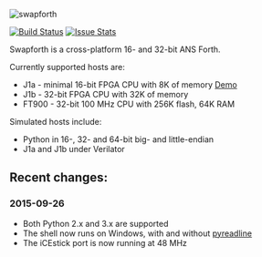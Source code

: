 ![swapforth](/doc/swapforth1.png)

[![Build Status](https://travis-ci.org/jamesbowman/swapforth.svg?branch=master)](https://travis-ci.org/jamesbowman/swapforth)
[![Issue Stats](http://issuestats.com/github/jamesbowman/swapforth/badge/issue?style=flat-square)](http://issuestats.com/github/jamesbowman/swapforth)

Swapforth is a cross-platform 16- and 32-bit ANS Forth.

Currently supported hosts are:

 * J1a - minimal 16-bit FPGA CPU with 8K of memory [Demo](http://www.excamera.com/sphinx/article-j1a-swapforth.html)
 * J1b - 32-bit FPGA CPU with 32K of memory
 * FT900 - 32-bit 100 MHz CPU with 256K flash, 64K RAM

Simulated hosts include:

 * Python in 16-, 32- and 64-bit big- and little-endian
 * J1a and J1b under Verilator

## Recent changes:

### 2015-09-26

 * Both Python 2.x and 3.x are supported
 * The shell now runs on Windows, with and without [pyreadline](https://pypi.python.org/pypi/pyreadline)
 * The iCEstick port is now running at 48 MHz
